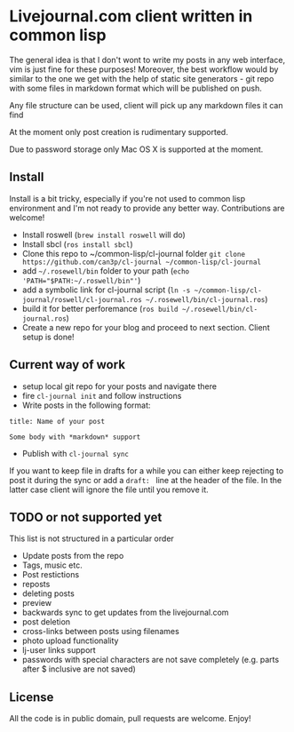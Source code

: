 # Livejournal.com client written in common lisp

The general idea is that I don't wont to write my posts in any web interface,
vim is just fine for these purposes! Moreover, the best workflow would by
similar to the one we get with the help of static site generators - git repo
with some files in markdown format which will be published on push.

Any file structure can be used, client will pick up any markdown files it can find

At the moment only post creation is rudimentary supported.

Due to password storage only Mac OS X is supported at the moment.

## Install

Install is a bit tricky, especially if you're not used to common lisp environment
and I'm not ready to provide any better way. Contributions are welcome!

- Install roswell (`brew install roswell` will do)
- Install sbcl (`ros install sbcl`)
- Clone this repo to ~/common-lisp/cl-journal folder `git clone https://github.com/can3p/cl-journal ~/common-lisp/cl-journal`
- add `~/.rosewell/bin` folder to your path (`echo 'PATH="$PATH:~/.roswell/bin"'`)
- add a symbolic link for cl-journal script (`ln -s ~/common-lisp/cl-journal/roswell/cl-journal.ros ~/.rosewell/bin/cl-journal.ros`)
- build it for better perforemance (`ros build ~/.rosewell/bin/cl-journal.ros`)
- Create a new repo for your blog and proceed to next section. Client setup is done!

## Current way of work

- setup local git repo for your posts and navigate there
- fire `cl-journal init` and follow instructions
- Write posts in the following format:

```
title: Name of your post

Some body with *markdown* support
```
    
- Publish with `cl-journal sync`

If you want to keep file in drafts for a while you can either
keep rejecting to post it during the sync or add a `draft: ` line
at the header of the file. In the latter case client will ignore
the file until you remove it.

## TODO or not supported yet

This list is not structured in a particular order

* Update posts from the repo
* Tags, music etc.
* Post restictions
* reposts
* deleting posts
* preview
* backwards sync to get updates from the livejournal.com
* post deletion
* cross-links between posts using filenames
* photo upload functionality
* lj-user links support
* passwords with special characters are not save completely (e.g. parts after $ inclusive are not saved)

## License

All the code is in public domain, pull requests are welcome. Enjoy!
